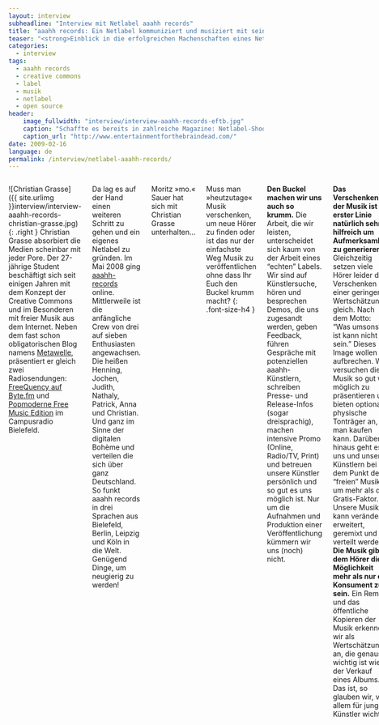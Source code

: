 ```yaml
---
layout: interview
subheadline: "Interview mit Netlabel aaahh records"
title: "aaahh records: Ein Netlabel kommuniziert und musiziert mit seinen Fans"
teaser: "<strong>Einblick in die erfolgreichen Machenschaften eines Netlabels</strong> &middot; aaahh records pflegt den Fan. Musik gibt es bei dem Vorzeige-Netlabel nicht nur auf die Ohren, sondern Musik verstehen die Label-Betreiber als sozialen Prozess. So darf sich der Hörer nicht nur frei an der Musik bedienen, sondern wird gleich eingeladen mitzumusizieren: per Remix. Und die digital Natives belohnen das nicht nur mit Downloads, sondern auch mit Aufmerksamkeit. Ob Twitter, Social Community oder im eigenen Headquarter. Bei aaahh records rappeln die Kartons!"
categories:
  - interview
tags:
  - aaahh records
  - creative commons
  - label
  - musik
  - netlabel
  - open source
header:
    image_fullwidth: "interview/interview-aaahh-records-eftb.jpg"
    caption: "Schaffte es bereits in zahlreiche Magazine: Netlabel-Shooting-Star Julia Kotowski"
    caption_url: "http://www.entertainmentforthebraindead.com/"
date: 2009-02-16
language: de
permalink: /interview/netlabel-aaahh-records/
---
```

<div class="row">
<div class="large-7 columns" markdown="1">



![Christian Grasse]({{ site.urlimg }}interview/interview-aaahh-records-christian-grasse.jpg)
{: .right }
Christian Grasse absorbiert die Medien scheinbar mit jeder Pore. Der 27-jährige Student beschäftigt sich seit einigen Jahren mit dem Konzept der Creative Commons und im Besonderen mit freier Musik aus dem Internet. Neben dem fast schon obligatorischen Blog namens [Metawelle][11], präsentiert er gleich zwei Radiosendungen: [FreeQuency auf Byte.fm][2] und [Popmoderne Free Music Edition][12] im Campusradio Bielefeld.

Da lag es auf der Hand einen weiteren Schritt zu gehen und ein eigenes Netlabel zu gründen. Im Mai 2008 ging [aaahh-records][13] online. Mittlerweile ist die anfängliche Crew von drei auf sieben Enthusiasten angewachsen. Die heißen Henning, Jochen, Judith, Nathaly, Patrick, Anna und Christian. Und ganz im Sinne der digitalen Bohème und verteilen die sich über ganz Deutschland. So funkt aaahh records in drei Sprachen aus Bielefeld, Berlin, Leipzig und Köln in die Welt. Genügend Dinge, um neugierig zu werden!

Moritz »mo.« Sauer hat sich mit Christian Grasse unterhalten&#8230;



Muss man »heutzutage« Musik verschenken, um neue Hörer zu finden oder ist das nur der einfachste Weg Musik zu veröffentlichen ohne dass Ihr Euch den Buckel krumm macht?
{: .font-size-h4 }

**Den Buckel machen wir uns auch so krumm.** Die Arbeit, die wir leisten, unterscheidet sich kaum von der Arbeit eines &#8220;echten&#8221; Labels. Wir sind auf Künstlersuche, hören und besprechen Demos, die uns zugesandt werden, geben Feedback, führen Gespräche mit potenziellen aaahh-Künstlern, schreiben Presse- und Release-Infos (sogar dreisprachig), machen intensive Promo (Online, Radio/TV, Print) und betreuen unsere Künstler persönlich und so gut es uns möglich ist. Nur um die Aufnahmen und Produktion einer Veröffentlichung kümmern wir uns (noch) nicht.

**Das Verschenken der Musik ist in erster Linie natürlich sehr hilfreich um Aufmerksamkeit zu generieren.** Gleichzeitig setzen viele Hörer leider das Verschenken mit einer geringen Wertschätzung gleich. Nach dem Motto: &#8220;Was umsonst ist kann nicht gut sein.&#8221; Dieses Image wollen wir aufbrechen. Wir versuchen die Musik so gut wie möglich zu präsentieren und bieten optional physische Tonträger an, die man kaufen kann. Darüber hinaus geht es uns und unseren Künstlern bei dem Punkt der &#8220;freien&#8221; Musik um mehr als den Gratis-Faktor. Unsere Musik kann verändert, erweitert, geremixt und verteilt werden. **Die Musik gibt dem Hörer die Möglichkeit mehr als nur ein Konsument zu sein.** Ein Remix und das öffentliche Kopieren der Musik erkennen wir als Wertschätzung an, die genauso wichtig ist wie der Verkauf eines Albums. Das ist, so glauben wir, vor allem für junge Künstler wichtig.

![aaahh-records Logo]({{ site.urlimg }}interview/interview-aaahh-records-logo.gif)



Was macht deiner Meinung nach ein modernes Musik Label aus? Und warum ist aaahh records eine bessere Alternative als andere Indie Musik Labels?
{: .font-size-h4 }

Ich glaube dass es wichtig ist, die veränderten Rollen anzuerkennen. **Die Dreiteilung von Urheber, Verwerter und Rezipient ist im Internet hinfällig und das sollte man sich zu Nutzen machen.** Musik und Kunst generell ist nichts statisches. Sie verändert sich so, wie sich alles verändert. Warum also nicht jedem die Freiheit geben ein Originalmusikstück zu verändern? Das Original und der Urheber muss natürlich gewürdigt werden, z.B. im Sinne einer <a href="http://de.creativecommons.org/" target="_blank">CC-Lizenz</a>. Dadurch, dass man Hörer einlädt und am Verteilen und dem Prozess der Musik teilhaben lässt, ist es möglich eine Nähe herzustellen, die sich auch monetär auszahlen kann. **Je enger die Bindung zum Hörer/Fan/etc. ist, desto höher ist die Wahrscheinlichkeit, dass die Leute zu Konzerten kommen, freiwillig Geld spenden oder Merchandize kaufen.**

Ich glaube das sind Dinge, die ein Netlabel und diesem Fall vielleicht aaahh-records besser kann als  &#8220;normale&#8221; Labels. Gleichzeitig sei hier jedoch darauf hingewiesen, dass wir kein Geld mit unserer Arbeit verdienen. Wir verstehen das als unser Hobby und haben einfach Spaß daran gute Musik zu verbreiten.

Wenn man sich aaahh records genauer anschaut, entdeckt man, dass Ihr äußerst internet-affin seid und zahlreiche Kanäle wie Euer Weblog, Twitter, RSS, Soundcloud, Newsletter und ähnliches bedient. Welche Kanäle benutzt Ihr noch und gibt es einen Trick diese gezielt zu bedienen? Wie geht Ihr dabei vor?
{: .font-size-h4 }

Außerdem sind wir noch bei den typischen Verdächtigen, ohne die es nicht geht. Das wären Myspace, Youtube und Last.fm aber auch Archive.org, ccMixter, Jamendo und Bandcamp**.** Basis ist dabei unsere eigene Seite, sie ist quasi unser virtuelles Headquarter. Dort laufen alle Fäden zusammen. Wir benutzen WordPress als CMS (Content Management System). Dieses Open Source CMS bietet unzählige hilfreiche Addons, die es ermöglichen verschiedene externe Dienste zu &#8220;bemustern&#8221;, bzw. diese zu integrieren.

![]({{ site.urlimg }}interview/interview-aaahh-records-cover3d.jpg)

Allerdings ist neben der schönen Technik und deren tollen Möglichkeiten immer noch das gute alte Klinkenputzen angesagt. Unsere Promomails, die wir zur digitalen Bemusterung verschicken, kommen allesamt aus handverlesenen Kontakten. Darunter sind internationale Blogs, Radio- und TV-Stationen, Magazine und sonstige mögliche Multiplikatoren und Opinionleader. Da wir zu siebt sind, ist jeder für einige Länder verantwortlich, die er/sie eigenständig bemustert und im Fall von Feedback Ansprechpartner ist.



Twitter und Gedöns sind ja unterhaltsame Services&#8230; Aber bringen diese Kanäle etwas für die Künstler und Euch? Oder ist das nur technischer Schnickschnak für Nerds und Geeks mit dem man gemütlich seine Zeit verschwendet?
{: .font-size-h4 }

Innerhalb weniger Wochen folgen uns bei Twitter mittlerweile mehrere Hundert Menschen. Diese haben sich aktiv dazu entschieden uns zu &#8220;folgen&#8221;. Das bedeutet also, dass ein gewisses Interesse daran besteht zu wissen, was bei uns so passiert. Das allein zeigt schon, dass solche Kanäle etwas bringen können. Außerdem **helfen solche kleinen Kanäle wie Twitter dabei die vorher beschriebene Nähe aufzubauen, die in der anonymen Welt des Internets für ein Label und somit auch für unsere Künstler sehr sehr wichtig ist.** All das hilft dabei persönliche Beziehungen zu Hörern aufzubauen. Und letztendlich wirken sich all diese Dinge positiv auf unseren Traffic und die Downloadzahlen aus. Seit Mai 2008 messen wir auf aaahh-records.net etwa 90.000 Visits und wir haben weit über 30.000 Downloads unserer bisher veröffentlichten Alben generiert. Das ist für ein so junges Label wie das unsere schon sehr vorzeigbar.

![aaahh-records Logo]({{ site.urlimg }}interview/interview-aaahh-records-rockweb.jpg)



Wie findet Ihr neue Musiker und überzeugt Sie von Eurer Idee?
{: .font-size-h4 }

Einerseits bekommen wir immer häufiger Anfragen von Bands, die im Netz auf uns gestoßen sind und das, was wir machen gut finden. Andererseits machen wir uns auch persönlich auf die Suche nach neuen Bands. Das funktioniert hauptsächlich über Myspace. **Bei jungen Künstlern ist kaum Überzeugungsarbeit nötig.** Erstens freuen sich Musiker über Aufmerksamkeit und zweitens ist der Weg von Myspace, wo jeder die Musik auch so schon hören kann, zu einer Veröffentlichung bei einem Netlabel, wie das unsere nicht sehr weit.

Wir verwerten ja lediglich die nicht-kommerziellen Rechte. Die kommerziellen Rechte bleiben (je nach der gewählten Lizenz) bei den Künstlern. Die mögliche Aufmerksamkeit, die wir einem jungen Künstler bescheren können, ist ein gutes Argument um ihn zu überzeugen. Bei längeren Gesprächen stellt sich außerdem heraus, dass Viele grundsätzlich genau das im Kopf hatten, was ihnen eine Creative Commons Lizenz und eine Veröffentlichung bei uns bieten kann.

Einer Eurer bisher größten Erfolge ist die junge Dame Julia Kotowski aka Entertainment for the Braindead! Ihr Album &#8220;Hydrophobia&#8221; habt Ihr letztes Jahr gemeinsam mit dem Netlabel Aerotone herausgebracht? Ein Album, das auf zwei Labeln erscheint, ist doch erst einmal ein wenig merkwürdig! Haben sich beide Labels um Julia gekloppt und das Resultat war ein Remis und Ihr habt gemeinsam das Album an die Öffentlichkeit gelassen?
{: .font-size-h4 }

Nein! :) Niemand hat sich gekloppt. Ganz im Gegenteil. **Als mir Julias Debut &#8220;Hypersomnia&#8221; in die Hände fiel, gab es aaahh-records noch gar nicht.** In der Zeit lernte ich <a href="http://www.entertainmentforthebraindead.com/" target="_blank">Julia Kotowski aka Entertainment for the Braindead</a> durch viele Emails ein wenig kennen und erzählte ihr was ich vorhabe. Ein eigenes Netlabel zu gründen usw.

Als wir dann im Mai starteten und unser Debutrelease draußen war, kam ich auf sie zurück. Als sie mir die ersten Songs der &#8220;Hydrophobia&#8221; zuschickte war mir klar, dass das etwas ganz besonderes ist. Ich hab also nachgedacht wie man diese talentierte Künstlerin am besten unterstützen könnte. Da wir zu dem Zeitpunkt noch sehr unbekannt im Netz waren, hatte ich ein wenig Angst, dass das Album &#8220;untergehen&#8221; könnte.

Deshalb habe ich nach einem Netlabel gesucht, das unserem musikalischen Stil entspricht und schon etabliert ist. Daraufhin bin ich sehr schnell auf Jan Sturm und sein <a href="http://aerotone.net/" target="_blank">Netlabel Aerotone</a> gestoßen. Als ich ihm eine Kooperation vorschlug, war er sofort dabei, denn auch er war sehr begeistert von EFTB und hatte Julia sogar schon angefragt, ob sie nicht bei aerotone veröffentlichen wolle.

Ich habe also alle drei Parteien zusammengebracht und das war eine sehr gute Entscheidung. Denn so hat Julia die Aufmerksamkeit bekommen, die sie verdient und wir haben als sehr junges Label bereits bei unserer zweiten Veröffentlichung eine Kooperation mit dem Label geschafft, das wir als großes Vorbild sehen. Damit waren alle sehr glücklich. **Das ist ja das schöne bei der Struktur von Netlabels. Da kann man ohne kommerziellen Druck schnell und unkompliziert handeln.**



Als Musikliebhaber und Kenner der Creative Commons Musikszene? Welche Musikveröffentlichungen legst Du denn deinen Hörern in deiner Sendung &#8220;FreeQuency&#8221; auf Byte.fm und in Deinem Metawelle-Blog am wärmstens ans Herz? Nenn uns mal fünf freie Musikalben, die man unbedingt (an)hören sollte!
{: .font-size-h4 }

Puh, mit sochen Dingen tue ich mich schwer. Denn diese Top-5 würde jede Woche anders aussehen, wie man bei metawelle sehen kann. Aber die hier gehen immer gut:

*   [Bufi &#8211; Homeless Hero][3] (Poni Republic)
*   [Lets Drive To Alaska &#8211; A Bell And A Mirror][4] (Muertepop)
*   [V.A. &#8211; 52 Weeks / Spring][5] (Peppermill Records)
*   [Inlets &#8211; Vestibule EP][6] (Luvsound)
*   [Endlos &#8211; Kein Grund zufrieden zu sein][7] (1 Bit Wonder)



Vielen lieben Dank für das tolle Interview!
{: .font-size-h4 }


## Informationen rund um aaahh records

Label: [www.aaahh-records.net][13]

 [1]: http://phlow.net/magazin/netzkultur/musik-marketing-promotion/655-interview-netlabel-aaahh-records
 [2]: http://www.byte.fm/index.php?cont=sendungen_detail&sendung=130
 [3]: http://ponirepublic.blogspot.com/2008/04/bufi-homeless-hero-ep.html
 [4]: http://www.muertepop.com/muerte013.htm
 [5]: http://www.peppermillrecords.com/
 [6]: http://www.luvsound.org/release/luv012/
 [7]: http://www.1bit-wonder.com/028/028.html
 [11]: http://metawelle.net/
 [12]: http://radiohertz.de/beta-site/2007/06/28/popmoderne/
 [13]: http://www.aaahh-records.net

</div><!-- /.large-7 -->
<div class="large-5 columns" markdown="1">



</div><!-- /.large-5 -->
</div><!-- /.row -->
